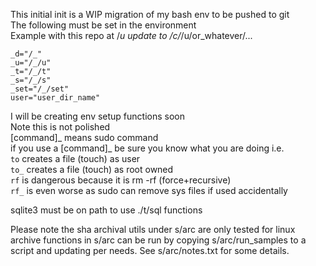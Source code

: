 This initial init is a WIP migration of my bash env to be pushed to git  
The following must be set in the environment  
Example with this repo at /_u update to /c/_/u/or_whatever/...

```
_d="/_"
_u="/_/u"
_t="/_/t"
_s="/_/s"
_set="/_/set"
user="user_dir_name"
```

I will be creating env setup functions soon  
Note this is not polished  
[command]_ means sudo command  
if you use a [command]_ be sure you know what you are doing i.e.  
`to` creates a file (touch) as user  
`to_` creates a file (touch) as root owned  
`rf` is dangerous because it is rm -rf (force+recursive)  
`rf_` is even worse as sudo can remove sys files if used accidentally

sqlite3 must be on path to use ./t/sql functions

Please note the sha archival utils under s/arc are only tested for linux
archive functions in s/arc can be run by copying s/arc/run_samples to a script and updating per needs. See s/arc/notes.txt for some details.
